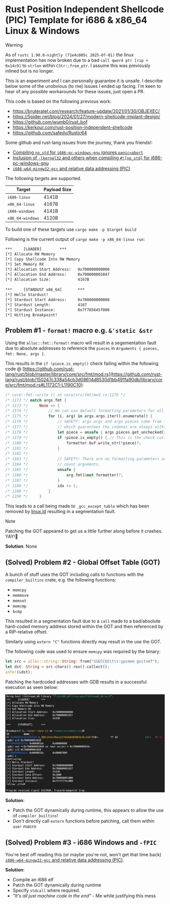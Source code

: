 # Rust Position Independent Shellcode (PIC) Template for i686 & x86\_64 Linux & Windows

> [!warning]
> As of `rustc 1.90.0-nightly (71e4c005c 2025-07-01)` the linux implementation has now broken due to a bad `call qword ptr [rip + 0x14c9]` to `strlen` within `CStr::from_ptr`.
> I assume this was previously inlined but is no longer.
>
> This is an experiment and I can personally guarantee it is unsafe. I describe below some of the unobvious (to me) issues I ended up facing.
> I'm keen to hear of any possible workarounds for these issues, just open a PR.

This code is based on the following previous work:
- https://bruteratel.com/research/feature-update/2021/01/30/OBJEXEC/
- https://5pider.net/blog/2024/01/27/modern-shellcode-implant-design/
- https://github.com/wumb0/rust_bof
- https://kerkour.com/rust-position-independent-shellcode
- https://github.com/safedv/Rustic64


Some github and rust-lang issues from the journey, thank you friends!:
- [Compiling `no_std` for `i686-pc-windows-gnu` ignores `panic=abort`](https://github.com/rust-lang/rust/issues/133826)
- [Inclusion of `-lkernel32` and others when compiling `#![no_std]` for i686-pc-windows-gnu](https://users.rust-lang.org/t/inclusion-of-lkernel32-and-others-when-compiling-no-std-for-i686-pc-windows-gnu/121551)
- [`i686-w64-mingw32-gcc` and relative data addressing (PIC)](https://users.rust-lang.org/t/i686-w64-mingw32-gcc-and-relative-data-addressing-pic/122399/9)

The following targets are supported.

| Target | Payload Size |
| --- | --- |
| `i686-linux` | 4141B |
| `x86_64-linux` | 4167B |
| `i686-windows` | 4141B |
| `x86_64-windows` | 4120B |

To build one of these targets use `cargo make -p $target build`

Following is the current output of `cargo make -p x86_64-linux run`:

```
***     [LOADER]        ***
[*] Allocate RW Memory
[*] Copy Shellcode Into RW Memory
[*] Set Memory RX
[*] Allocation Start Address:   0x700000000000
[*] Allocation End Address:     0x700000001047
[*] Allocation Size:            4167B

***     [STARDUST x86_64]       ***
[*] Hello Stardust!
[*] Stardust Start Address:     0x700000000000
[*] Stardust Length:            4167
[*] Stardust Instance:          0x7f785645f000
[*] Hitting Breakpoint!
```

## Problem #1 - `format!` macro e.g. `&'static &str`

Using the `alloc::fmt::format!` macro will result in a segementation fault due to absolute addresses to reference the `pieces` in `Arguments { pieces, fmt: None, args }`.


This results in the `if !piece.is_empty()` check failing within the following code
@ [https://github.com/rust-lang/rust/blob/master/library/core/src/fmt/mod.rs](https://github.com/rust-lang/rust/blob/150247c338a54cb3d08614d8530d1bb491fa90db/library/core/src/fmt/mod.rs#L1172C1-L1190C10):

```rust
/* core::fmt::write () at core/src/fmt/mod.rs:1179 */
/* 1172 */ match args.fmt {
/* 1173 */     None => {
/* 1174 */         // We can use default formatting parameters for all arguments.
/* 1175 */         for (i, arg) in args.args.iter().enumerate() {
/* 1176 */             // SAFETY: args.args and args.pieces come from the same Arguments,
/* 1177 */             // which guarantees the indexes are always within bounds.
/* 1178 */             let piece = unsafe { args.pieces.get_unchecked(i) };
/* 1179 */             if !piece.is_empty() { // This is the check currently failing
/* 1180 */                 formatter.buf.write_str(*piece)?;
/* 1181 */             }
/* 1182 */
/* 1183 */             // SAFETY: There are no formatting parameters and hence no
/* 1184 */             // count arguments.
/* 1185 */             unsafe {
/* 1186 */                 arg.fmt(&mut formatter)?;
/* 1187 */             }
/* 1188 */             idx += 1;
/* 1189 */         }
/* 1190 */     }
```

This leads to a call being made to `_gcc_except_table` which has been removed by [linux.ld](./stardust/scripts/linux.ld) resulting in a segmentation fault.

> [!note]
> Patching the GOT appeared to get us a little further along before it crashes. YAY!🥳

**Solution**: None

## (Solved) Problem #2 - Global Offset Table (GOT)

A bunch of stuff uses the GOT including calls to functions with the `compiler_builtins` crate, e.g. the following functions:
- `memcpy`
- `memmove`
- `memset`
- `memcmp`
- `bcmp`

This resulted in a segmentation fault due to a `call` made to a bad/absolute hard-coded memory address stored within the GOT and then referenced by a RIP-relative offset.

Similarly using `extern "C"` functions directly may result in the use the GOT.


The following code was used to ensure `memcpy` was required by the binary:

```rust
let src = alloc::string::String::from("SSECCUS\t\t:ypcmem gnitseT");
let dst: String = src.chars().rev().collect();
info!(&dst);
```

Patching the hardcoded addresses with GDB results in a successful execution as seen below:

![Patching `memcpy` address in GOT with GDB](./docs/patching-memcpy-addr.png)

**Solution**:
- Patch the GOT dynamically during runtime, this appears to allow the use of `compiler_builtins`!
- Don't directly call `extern` functions before patching, call them within `asm!` macro

## (Solved) Problem #3 - i686 Windows and `-fPIC`

You're best off reading this (or maybe you're not, won't get that time back) [`i686-w64-mingw32-gcc` and relative data addressing (PIC)](https://users.rust-lang.org/t/i686-w64-mingw32-gcc-and-relative-data-addressing-pic/122399/9).

**Solution**:
- Compile an i686 elf
- Patch the GOT dynamically during runtime
- Specify `stdcall` where required.
- _"It's all just machine code in the end"_ - Me while justifying this mess
